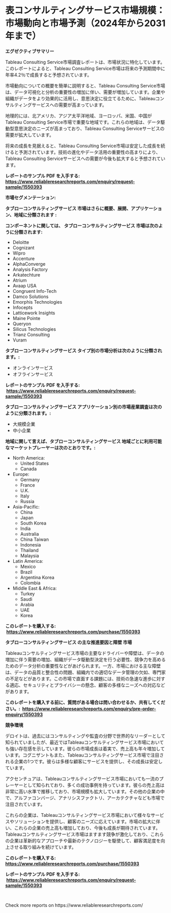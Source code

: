 <p><h1>表コンサルティングサービス市場規模：市場動向と市場予測（2024年から2031年まで）</h1></p><p><strong>エグゼクティブサマリー</strong></p>
<p><p>Tableau Consulting Service市場調査レポートは、市場状況に特化しています。このレポートによると、Tableau Consulting Service市場は将来の予測期間中に年率4.2％で成長すると予想されています。</p><p>市場動向についての概要を簡単に説明すると、Tableau Consulting Service市場は、データ可視化と分析の重要性の増加に伴い、需要が増加しています。企業や組織がデータをより効果的に活用し、意思決定に役立てるために、Tableauコンサルティングサービスへの需要が高まっています。</p><p>地理的には、北アメリカ、アジア太平洋地域、ヨーロッパ、米国、中国がTableau Consulting Service市場で重要な地域です。これらの地域は、データ駆動型意思決定のニーズが高まっており、Tableau Consulting Serviceサービスの需要が拡大しています。</p><p>将来の成長を見据えると、Tableau Consulting Service市場は安定した成長を続けると予測されています。技術の進化やデータ活用の重要性の高まりにより、Tableau Consulting Serviceサービスへの需要が今後も拡大すると予想されています。</p></p>
<p><strong>レポートのサンプル PDF を入手する: <a href="https://www.reliableresearchreports.com/enquiry/request-sample/1550393">https://www.reliableresearchreports.com/enquiry/request-sample/1550393</a></strong></p>
<p><strong>市場セグメンテーション:</strong></p>
<p><strong> タブローコンサルティングサービス 市場はさらに概要、展開、アプリケーション、地域に分類されます :</strong></p>
<p><strong>コンポーネントに関しては、 タブローコンサルティングサービス 市場は次のように分類されます: &nbsp;</strong></p>
<p><ul><li>Deloitte</li><li>Cognizant</li><li>Wipro</li><li>Accenture</li><li>AlphaConverge</li><li>Analysis Factory</li><li>Arkatechture</li><li>Atrium</li><li>Avaap USA</li><li>Congruent Info-Tech</li><li>Damco Solutions</li><li>Emorphis Technologies</li><li>Infocepts</li><li>Latticework Insights</li><li>Maine Pointe</li><li>Queryon</li><li>Silicus Technologies</li><li>Trianz Consulting</li><li>Vuram</li></ul></p>
<p><strong> タブローコンサルティングサービス タイプ別の市場分析は次のように分類されます。:</strong></p>
<p><ul><li>オンラインサービス</li><li>オフラインサービス</li></ul></p>
<p><strong>レポートのサンプル PDF を入手する: &nbsp;<a href="https://www.reliableresearchreports.com/enquiry/request-sample/1550393">https://www.reliableresearchreports.com/enquiry/request-sample/1550393</a></strong></p>
<p><strong> タブローコンサルティングサービス アプリケーション別の市場産業調査は次のように分類されます。:</strong></p>
<p><ul><li>大規模企業</li><li>中小企業</li></ul></p>
<p><strong>地域に関して言えば、タブローコンサルティングサービス 地域ごとに利用可能なマーケットプレーヤーは次のとおりです。:</strong></p>
<p><ul>
    <li>
        North America:
        <ul>
            <li>United States</li>
            <li>Canada</li>
        </ul>
    </li>
    <li>
        Europe:
        <ul>
            <li>Germany</li>
            <li>France</li>
            <li>U.K.</li>
            <li>Italy</li>
            <li>Russia</li>
        </ul>
    </li>
    <li>
        Asia-Pacific:
        <ul>
            <li>China</li>
            <li>Japan</li>
            <li>South Korea</li>
            <li>India</li>
            <li>Australia</li>
            <li>China Taiwan</li>
            <li>Indonesia</li>
            <li>Thailand</li>
            <li>Malaysia</li>
        </ul>
    </li>
    <li>
        Latin America:
        <ul>
            <li>Mexico</li>
            <li>Brazil</li>
            <li>Argentina Korea</li>
            <li>Colombia</li>
        </ul>
    </li>
    <li>
        Middle East & Africa:
        <ul>
            <li>Turkey</li>
            <li>Saudi</li>
            <li>Arabia</li>
            <li>UAE</li>
            <li>Korea</li>
        </ul>
    </li>
    </ul></p>
<p><strong>このレポートを購入する: &nbsp;<a href="https://www.reliableresearchreports.com/purchase/1550393">https://www.reliableresearchreports.com/purchase/1550393</a></strong></p>
<p><strong>タブローコンサルティングサービス の主な推進要因と障壁 市場</strong></p>
<p><p>Tableauコンサルティングサービス市場の主要なドライバーや障壁は、データの増加に伴う需要の増加、組織がデータ駆動型決定を行う必要性、競争力を高めるためのデータ分析の重要性などがあげられます。一方、市場における主な障壁は、データの品質と整合性の問題、組織内での適切なデータ管理の欠如、専門家の不足などがあります。この市場で直面する課題には、技術の急速な進歩に対する適応、セキュリティとプライバシーの懸念、顧客の多様なニーズへの対応などがあります。</p></p>
<p><strong>このレポートを購入する前に、質問がある場合は問い合わせるか、共有してください。:&nbsp; <a href="https://www.reliableresearchreports.com/enquiry/pre-order-enquiry/1550393">https://www.reliableresearchreports.com/enquiry/pre-order-enquiry/1550393</a></strong></p>
<p><strong>競争環境</strong></p>
<p><p>デロイトは、過去にはコンサルティングや監査の分野で世界的なリーダーとして知られていましたが、最近ではTableauコンサルティングサービス市場においても強い存在感を示しています。彼らの市場成長は着実で、売上高も年々増加しています。コグニザントもまた、Tableauコンサルティングサービス市場で注目される企業の1つです。彼らは多様な顧客にサービスを提供し、その成長は安定しています。</p><p>アクセンチュアは、Tableauコンサルティングサービス市場においても一流のプレーヤーとして知られており、多くの成功事例を持っています。彼らの売上高は非常に高い水準で推移しており、市場規模も拡大しています。その他の企業の中で、アルファコンバージ、アナリシスファクトリ、アーカテクチャなども市場で注目されています。</p><p>これらの企業は、Tableauコンサルティングサービス市場において様々なサービスやソリューションを提供し、顧客のニーズに応えています。市場の拡大に伴い、これらの企業の売上高も増加しており、今後も成長が期待されています。Tableauコンサルティングサービス市場はますます競争が激化しており、これらの企業は革新的なアプローチや最新のテクノロジーを駆使して、顧客満足度を向上させる取り組みを続けています。</p></p>
<p><strong>このレポートを購入する: &nbsp; <a href="https://www.reliableresearchreports.com/purchase/1550393">https://www.reliableresearchreports.com/purchase/1550393</a></strong></p>
<p><strong>レポートのサンプル PDF を入手する: &nbsp;<a href="https://www.reliableresearchreports.com/enquiry/request-sample/1550393">https://www.reliableresearchreports.com/enquiry/request-sample/1550393</a></strong><strong></strong></p>
<p>&nbsp;</p>
<p>Check more reports on https://www.reliableresearchreports.com/</p>